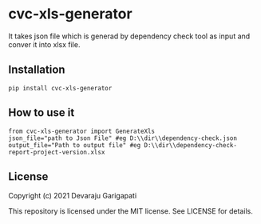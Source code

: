 # cvc-xls-generator
It takes json file which is generad by dependency check tool as input and conver it into xlsx file.

## Installation
```pip install cvc-xls-generator```

## How to use it
```
from cvc-xls-generator import GenerateXls
json_file="path to Json File" #eg D:\\dir\\dependency-check.json
output_file="Path to output file" #eg D:\\dir\\dependency-check-report-project-version.xlsx

```

## License

Copyright (c) 2021 Devaraju Garigapati

This repository is licensed under the MIT license.
See LICENSE for details.